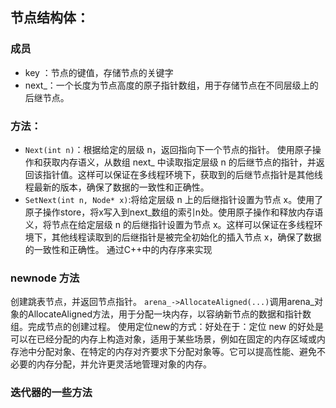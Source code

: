 ## 节点结构体：
### 成员
- key ：节点的键值，存储节点的关键字
- next_：一个长度为节点高度的原子指针数组，用于存储节点在不同层级上的后继节点。
  
### 方法：
- `Next(int n)`：根据给定的层级 n，返回指向下一个节点的指针。
使用原子操作和获取内存语义，从数组 next_ 中读取指定层级 n 的后继节点的指针，并返回该指针值。这样可以保证在多线程环境下，获取到的后继节点指针是其他线程最新的版本，确保了数据的一致性和正确性。
- `SetNext(int n, Node* x)`:将给定层级 n 上的后继指针设置为节点 x。使用了原子操作store，将x写入到next_数组的索引n处。使用原子操作和释放内存语义，将节点在给定层级 n 的后继指针设置为节点 x。这样可以保证在多线程环境下，其他线程读取到的后继指针是被完全初始化的插入节点 x，确保了数据的一致性和正确性。
通过C++中的内存序来实现

### newnode 方法
创建跳表节点，并返回节点指针。
`arena_->AllocateAligned(...)`调用arena_对象的AllocateAligned方法，用于分配一块内存，以容纳新节点的数据和指针数组。完成节点的创建过程。
使用定位new的方式：好处在于：定位 new 的好处是可以在已经分配的内存上构造对象，适用于某些场景，例如在固定的内存区域或内存池中分配对象、在特定的内存对齐要求下分配对象等。它可以提高性能、避免不必要的内存分配，并允许更灵活地管理对象的内存。

### 迭代器的一些方法